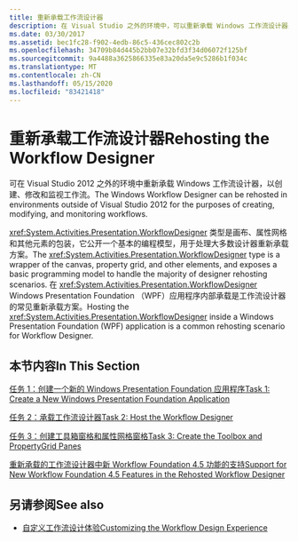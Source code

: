 ```yaml
---
title: 重新承载工作流设计器
description: 在 Visual Studio 之外的环境中，可以重新承载 Windows 工作流设计器来创建、修改和监视工作流。
ms.date: 03/30/2017
ms.assetid: bec1fc28-f902-4edb-86c5-436cec802c2b
ms.openlocfilehash: 34709b84d445b2bb07e32bfd3f34d06072f125bf
ms.sourcegitcommit: 9a4488a3625866335e83a20da5e9c5286b1f034c
ms.translationtype: MT
ms.contentlocale: zh-CN
ms.lasthandoff: 05/15/2020
ms.locfileid: "83421418"
---
```

# <a name="rehosting-the-workflow-designer"></a><span data-ttu-id="ba5b7-103">重新承载工作流设计器</span><span class="sxs-lookup"><span data-stu-id="ba5b7-103">Rehosting the Workflow Designer</span></span>
<span data-ttu-id="ba5b7-104">可在 Visual Studio 2012 之外的环境中重新承载 Windows 工作流设计器，以创建、修改和监视工作流。</span><span class="sxs-lookup"><span data-stu-id="ba5b7-104">The Windows Workflow Designer can be rehosted in environments outside of Visual Studio 2012 for the purposes of creating, modifying, and monitoring workflows.</span></span>

 <span data-ttu-id="ba5b7-105"><xref:System.Activities.Presentation.WorkflowDesigner> 类型是画布、属性网格和其他元素的包装，它公开一个基本的编程模型，用于处理大多数设计器重新承载方案。</span><span class="sxs-lookup"><span data-stu-id="ba5b7-105">The <xref:System.Activities.Presentation.WorkflowDesigner> type is a wrapper of the canvas, property grid, and other elements, and exposes a basic programming model to handle the majority of designer rehosting scenarios.</span></span> <span data-ttu-id="ba5b7-106">在 <xref:System.Activities.Presentation.WorkflowDesigner> Windows Presentation Foundation （WPF）应用程序内部承载是工作流设计器的常见重新承载方案。</span><span class="sxs-lookup"><span data-stu-id="ba5b7-106">Hosting the <xref:System.Activities.Presentation.WorkflowDesigner> inside a Windows Presentation Foundation (WPF) application is a common rehosting scenario for Workflow Designer.</span></span>

## <a name="in-this-section"></a><span data-ttu-id="ba5b7-107">本节内容</span><span class="sxs-lookup"><span data-stu-id="ba5b7-107">In This Section</span></span>
 [<span data-ttu-id="ba5b7-108">任务 1：创建一个新的 Windows Presentation Foundation 应用程序</span><span class="sxs-lookup"><span data-stu-id="ba5b7-108">Task 1: Create a New Windows Presentation Foundation Application</span></span>](task-1-create-a-new-wpf-app.md)

 [<span data-ttu-id="ba5b7-109">任务 2：承载工作流设计器</span><span class="sxs-lookup"><span data-stu-id="ba5b7-109">Task 2: Host the Workflow Designer</span></span>](task-2-host-the-workflow-designer.md)

 [<span data-ttu-id="ba5b7-110">任务 3：创建工具箱窗格和属性网格窗格</span><span class="sxs-lookup"><span data-stu-id="ba5b7-110">Task 3: Create the Toolbox and PropertyGrid Panes</span></span>](task-3-create-the-toolbox-and-propertygrid-panes.md)

 [<span data-ttu-id="ba5b7-111">重新承载的工作流设计器中新 Workflow Foundation 4.5 功能的支持</span><span class="sxs-lookup"><span data-stu-id="ba5b7-111">Support for New Workflow Foundation 4.5 Features in the Rehosted Workflow Designer</span></span>](wf-features-in-the-rehosted-workflow-designer.md)

## <a name="see-also"></a><span data-ttu-id="ba5b7-112">另请参阅</span><span class="sxs-lookup"><span data-stu-id="ba5b7-112">See also</span></span>

- [<span data-ttu-id="ba5b7-113">自定义工作流设计体验</span><span class="sxs-lookup"><span data-stu-id="ba5b7-113">Customizing the Workflow Design Experience</span></span>](customizing-the-workflow-design-experience.md)
